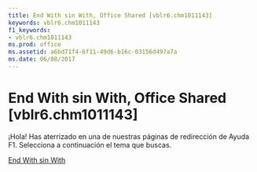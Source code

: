 ```yaml
---
title: End With sin With, Office Shared [vblr6.chm1011143]
keywords: vblr6.chm1011143
f1_keywords:
- vblr6.chm1011143
ms.prod: office
ms.assetid: a6bd71f4-6f11-49d6-b16c-03156d497a7a
ms.date: 06/08/2017
---
```





# End With sin With, Office Shared [vblr6.chm1011143]

¡Hola! Has aterrizado en una de nuestras páginas de redirección de Ayuda F1. Selecciona a continuación el tema que buscas.


 [End With sin With](http://msdn.microsoft.com/library/end-with-without-with%28Office.15%29.aspx)


